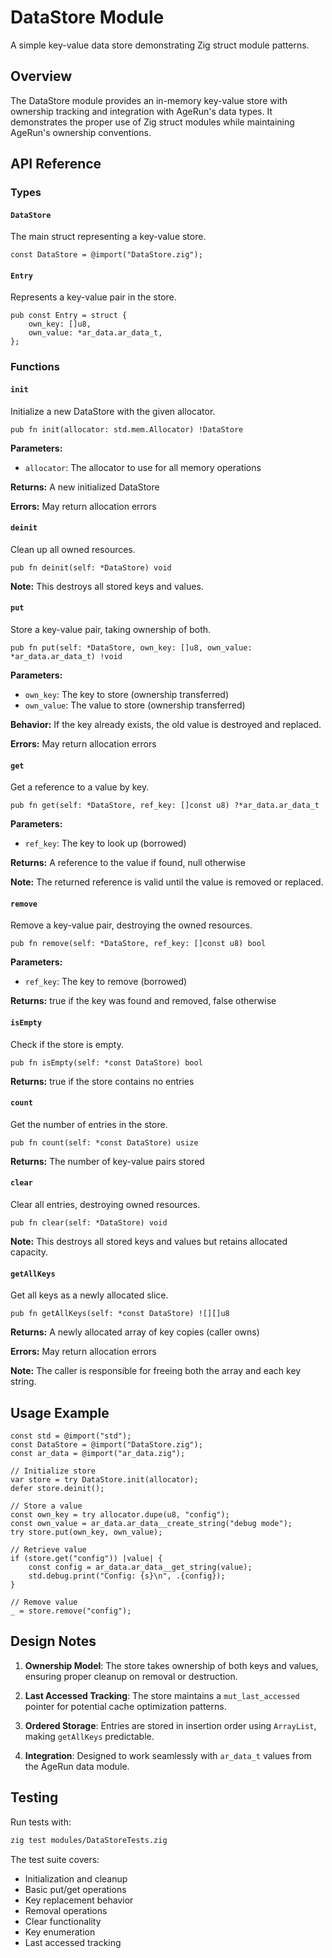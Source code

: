 # DataStore Module

A simple key-value data store demonstrating Zig struct module patterns.

## Overview

The DataStore module provides an in-memory key-value store with ownership tracking and integration with AgeRun's data types. It demonstrates the proper use of Zig struct modules while maintaining AgeRun's ownership conventions.

## API Reference

### Types

#### `DataStore`
The main struct representing a key-value store.

```zig
const DataStore = @import("DataStore.zig");
```

#### `Entry`
Represents a key-value pair in the store.

```zig
pub const Entry = struct {
    own_key: []u8,
    own_value: *ar_data.ar_data_t,
};
```

### Functions

#### `init`
Initialize a new DataStore with the given allocator.

```zig
pub fn init(allocator: std.mem.Allocator) !DataStore
```

**Parameters:**
- `allocator`: The allocator to use for all memory operations

**Returns:** A new initialized DataStore

**Errors:** May return allocation errors

#### `deinit`
Clean up all owned resources.

```zig
pub fn deinit(self: *DataStore) void
```

**Note:** This destroys all stored keys and values.

#### `put`
Store a key-value pair, taking ownership of both.

```zig
pub fn put(self: *DataStore, own_key: []u8, own_value: *ar_data.ar_data_t) !void
```

**Parameters:**
- `own_key`: The key to store (ownership transferred)
- `own_value`: The value to store (ownership transferred)

**Behavior:** If the key already exists, the old value is destroyed and replaced.

**Errors:** May return allocation errors

#### `get`
Get a reference to a value by key.

```zig
pub fn get(self: *DataStore, ref_key: []const u8) ?*ar_data.ar_data_t
```

**Parameters:**
- `ref_key`: The key to look up (borrowed)

**Returns:** A reference to the value if found, null otherwise

**Note:** The returned reference is valid until the value is removed or replaced.

#### `remove`
Remove a key-value pair, destroying the owned resources.

```zig
pub fn remove(self: *DataStore, ref_key: []const u8) bool
```

**Parameters:**
- `ref_key`: The key to remove (borrowed)

**Returns:** true if the key was found and removed, false otherwise

#### `isEmpty`
Check if the store is empty.

```zig
pub fn isEmpty(self: *const DataStore) bool
```

**Returns:** true if the store contains no entries

#### `count`
Get the number of entries in the store.

```zig
pub fn count(self: *const DataStore) usize
```

**Returns:** The number of key-value pairs stored

#### `clear`
Clear all entries, destroying owned resources.

```zig
pub fn clear(self: *DataStore) void
```

**Note:** This destroys all stored keys and values but retains allocated capacity.

#### `getAllKeys`
Get all keys as a newly allocated slice.

```zig
pub fn getAllKeys(self: *const DataStore) ![][]u8
```

**Returns:** A newly allocated array of key copies (caller owns)

**Errors:** May return allocation errors

**Note:** The caller is responsible for freeing both the array and each key string.

## Usage Example

```zig
const std = @import("std");
const DataStore = @import("DataStore.zig");
const ar_data = @import("ar_data.zig");

// Initialize store
var store = try DataStore.init(allocator);
defer store.deinit();

// Store a value
const own_key = try allocator.dupe(u8, "config");
const own_value = ar_data.ar_data__create_string("debug mode");
try store.put(own_key, own_value);

// Retrieve value
if (store.get("config")) |value| {
    const config = ar_data.ar_data__get_string(value);
    std.debug.print("Config: {s}\n", .{config});
}

// Remove value
_ = store.remove("config");
```

## Design Notes

1. **Ownership Model**: The store takes ownership of both keys and values, ensuring proper cleanup on removal or destruction.

2. **Last Accessed Tracking**: The store maintains a `mut_last_accessed` pointer for potential cache optimization patterns.

3. **Ordered Storage**: Entries are stored in insertion order using `ArrayList`, making `getAllKeys` predictable.

4. **Integration**: Designed to work seamlessly with `ar_data_t` values from the AgeRun data module.

## Testing

Run tests with:
```bash
zig test modules/DataStoreTests.zig
```

The test suite covers:
- Initialization and cleanup
- Basic put/get operations
- Key replacement behavior
- Removal operations
- Clear functionality
- Key enumeration
- Last accessed tracking